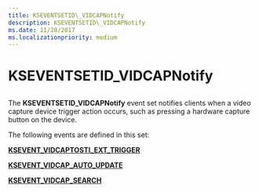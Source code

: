 ```yaml
---
title: KSEVENTSETID\_VIDCAPNotify
description: KSEVENTSETID\_VIDCAPNotify
ms.date: 11/28/2017
ms.localizationpriority: medium
---
```


# KSEVENTSETID\_VIDCAPNotify


## <span id="ddk_kseventsetid_vidcapnotify_ks"></span><span id="DDK_KSEVENTSETID_VIDCAPNOTIFY_KS"></span>


The **KSEVENTSETID\_VIDCAPNotify** event set notifies clients when a video capture device trigger action occurs, such as pressing a hardware capture button on the device.

The following events are defined in this set:

[**KSEVENT\_VIDCAPTOSTI\_EXT\_TRIGGER**](ksevent-vidcaptosti-ext-trigger.md)

[**KSEVENT\_VIDCAP\_AUTO\_UPDATE**](ksevent-vidcap-auto-update.md)

[**KSEVENT\_VIDCAP\_SEARCH**](ksevent-vidcap-search.md)

 

 






